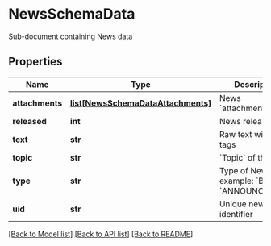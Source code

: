 # NewsSchemaData

Sub-document containing News data

## Properties
Name | Type | Description | Notes
------------ | ------------- | ------------- | -------------
**attachments** | [**list[NewsSchemaDataAttachments]**](NewsSchemaDataAttachments.md) | News &#x60;attachments&#x60; list | [optional] 
**released** | **int** | News released date | [optional] 
**text** | **str** | Raw text with html tags | [optional] 
**topic** | **str** | &#x60;Topic&#x60; of the news | [optional] 
**type** | **str** | Type of News, for example: &#x60;BLOG&#x60;, &#x60;ANNOUNCEMENT&#x60; | 
**uid** | **str** | Unique news identifier | 

[[Back to Model list]](../README.md#documentation-for-models) [[Back to API list]](../README.md#documentation-for-api-endpoints) [[Back to README]](../README.md)


